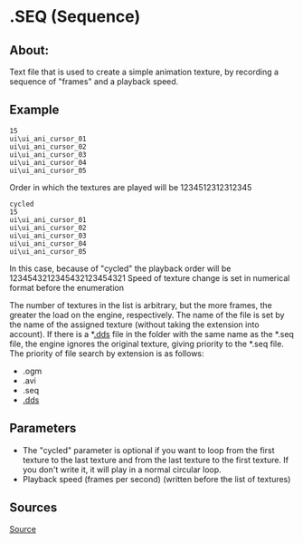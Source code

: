 # .SEQ (Sequence)

## About:
Text file that is used to create a simple animation texture, by recording a sequence of "frames" and a playback speed.

## Example

```
15
ui\ui_ani_cursor_01
ui\ui_ani_cursor_02
ui\ui_ani_cursor_03
ui\ui_ani_cursor_04
ui\ui_ani_cursor_05
```
Order in which the textures are played will be 1234512312312345

```
cycled
15
ui\ui_ani_cursor_01
ui\ui_ani_cursor_02
ui\ui_ani_cursor_03
ui\ui_ani_cursor_04
ui\ui_ani_cursor_05
```

In this case, because of "cycled" the playback order will be 1234543212345432123454321
Speed of texture change is set in numerical format before the enumeration

The number of textures in the list is arbitrary, but the more frames, the greater the load on the engine, respectively.
The name of the file is set by the name of the assigned texture (without taking the extension into account). If there is a *[.dds](dds.md) file in the folder with the same name as the *.seq file, the engine ignores the original texture, giving priority to the *.seq file. The priority of file search by extension is as follows:

- .ogm
- .avi
- .seq
- [.dds](dds.md)

## Parameters

- The "cycled" parameter is optional if you want to loop from the first texture to the last texture and from the last texture to the first texture.
If you don't write it, it will play in a normal circular loop.
- Playback speed (frames per second) (written before the list of textures)

## Sources
[Source](https://modfaq.ru/*.seq)